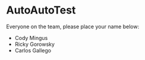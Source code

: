 AutoAutoTest
============
Everyone on the team, please place your name below:

* Cody Mingus
* Ricky Gorowsky
* Carlos Gallego
